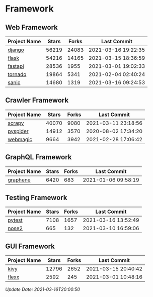 # Framework

## Web Framework
| Project Name | Stars | Forks | Last Commit |
| ------------ | ----- | ----- | ----------- |
| [django](https://github.com/django/django) | 56219 | 24083 | 2021-03-16 19:22:35 |
| [flask](https://github.com/pallets/flask) | 54216 | 14165 | 2021-03-15 18:36:59 |
| [fastapi](https://github.com/tiangolo/fastapi) | 28536 | 1955 | 2021-03-01 19:02:33 |
| [tornado](https://github.com/tornadoweb/tornado) | 19864 | 5341 | 2021-02-04 02:40:24 |
| [sanic](https://github.com/sanic-org/sanic) | 14680 | 1319 | 2021-03-16 09:24:53 |

## Crawler Framework
| Project Name | Stars | Forks | Last Commit |
| ------------ | ----- | ----- | ----------- |
| [scrapy](https://github.com/scrapy/scrapy) | 40070 | 9080 | 2021-03-11 23:18:56 |
| [pyspider](https://github.com/binux/pyspider) | 14912 | 3570 | 2020-08-02 17:34:20 |
| [webmagic](https://github.com/code4craft/webmagic) | 9664 | 3942 | 2021-02-28 17:06:42 |

## GraphQL Framework
| Project Name | Stars | Forks | Last Commit |
| ------------ | ----- | ----- | ----------- |
| [graphene](https://github.com/graphql-python/graphene) | 6420 | 683 | 2021-01-06 09:58:19 |

## Testing Framework
| Project Name | Stars | Forks | Last Commit |
| ------------ | ----- | ----- | ----------- |
| [pytest](https://github.com/pytest-dev/pytest) | 7108 | 1657 | 2021-03-16 13:52:49 |
| [nose2](https://github.com/nose-devs/nose2) | 665 | 132 | 2021-03-10 16:59:06 |

## GUI Framework
| Project Name | Stars | Forks | Last Commit |
| ------------ | ----- | ----- | ----------- |
| [kivy](https://github.com/kivy/kivy) | 12796 | 2652 | 2021-03-15 20:40:42 |
| [flexx](https://github.com/flexxui/flexx) | 2592 | 245 | 2021-03-01 10:48:16 |

*Update Date: 2021-03-16T20:00:50*